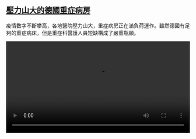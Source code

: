 <!--1608026067000-->
[壓力山大的德國重症病房](https://www.dw.com/zh/%E5%A3%93%E5%8A%9B%E5%B1%B1%E5%A4%A7%E7%9A%84%E5%BE%B7%E5%9C%8B%E9%87%8D%E7%97%87%E7%97%85%E6%88%BF/a-55938830)
------

<p>疫情數字不斷攀高，各地醫院壓力山大，重症病房正在滿負荷運作。雖然德國有足夠的重症病床，但是重症科醫護人員短缺構成了嚴重瓶頸。</small></p><video src="https://tvdownloaddw-a.akamaihd.net/dwtv_video/flv/vdt_zh/2020/bchi201214_001_c9fd6intensivbett_sd_sor.mp4" controls style="width:100%"></video>
